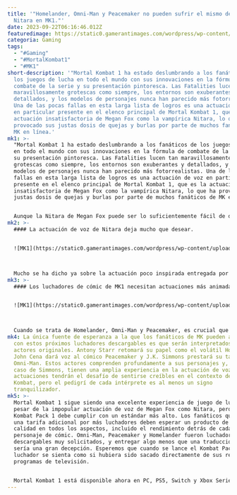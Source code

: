 ```yaml
---
title: '"Homelander, Omni-Man y Peacemaker no pueden sufrir el mismo destino que
  Nitara en MK1."'
date: 2023-09-22T06:16:46.012Z
featuredimage: https://static0.gamerantimages.com/wordpress/wp-content/uploads/2023/09/omni-man-homelander-peacemaker-voice-acting-nitara-megan-fox.jpg?q=50&fit=contain&w=1140&h=&dpr=1.5
categoria: Gaming
tags:
  - "#Gaming"
  - "#MortalKombat1"
  - "#MK1"
short-description: '"Mortal Kombat 1 ha estado deslumbrando a los fanáticos de
  los juegos de lucha en todo el mundo con sus innovaciones en la fórmula de
  combate de la serie y su presentación pintoresca. Las Fatalities lucen tan
  maravillosamente grotescas como siempre, los entornos son exuberantes y
  detallados, y los modelos de personajes nunca han parecido más fotorrealistas.
  Una de las pocas fallas en esta larga lista de logros es una actuación de voz
  en particular presente en el elenco principal de Mortal Kombat 1, que es la
  actuación insatisfactoria de Megan Fox como la vampírica Nitara, lo que ha
  provocado sus justas dosis de quejas y burlas por parte de muchos fanáticos de
  MK en línea.'
mk1: >-
  "Mortal Kombat 1 ha estado deslumbrando a los fanáticos de los juegos de lucha
  en todo el mundo con sus innovaciones en la fórmula de combate de la serie y
  su presentación pintoresca. Las Fatalities lucen tan maravillosamente
  grotescas como siempre, los entornos son exuberantes y detallados, y los
  modelos de personajes nunca han parecido más fotorrealistas. Una de las pocas
  fallas en esta larga lista de logros es una actuación de voz en particular
  presente en el elenco principal de Mortal Kombat 1, que es la actuación
  insatisfactoria de Megan Fox como la vampírica Nitara, lo que ha provocado sus
  justas dosis de quejas y burlas por parte de muchos fanáticos de MK en línea.


  Aunque la Nitara de Megan Fox puede ser lo suficientemente fácil de desechar, abre algunas ansiedades para el próximo contenido descargable de Mortal Kombat 1. El Kombat Pack 1 presenta una lista sustancial de luchadores adicionales para que los jugadores luchen, con tres de ellos con sus propios cameos de celebridades. Esto incluye a Homelander de la exitosa serie de televisión The Boys, Omni-Man de Invincible y Peacemaker, quien apareció en The Suicide Squad y en su propia serie independiente. Estos luchadores descargables tienen a muchos jugadores contando los días hasta que se lance el Kombat Pack 1, pero la calidad de su actuación de voz es esencial para asegurar que cumplan con las expectativas.
mk2: >-
  #### La actuación de voz de Nitara deja mucho que desear.


  ![MK1](https://static0.gamerantimages.com/wordpress/wp-content/uploads/2023/09/mortal-kombat-1-official-megan-fox-becomes-nitara-trailer-thumbnail-1694036242929.jpg?q=50&fit=crop&w=1500&dpr=1.5 "MK1")



  Mucho se ha dicho ya sobre la actuación poco inspirada entregada por Megan Fox como la actriz de voz de Nitara. Cada una de sus líneas parece haber sido simplemente leída de un guión sin mucha dirección o contexto para la escena, lo que resulta en una cadencia plana y monocorde que destaca entre las voces fuertes de MK1. Si bien Nitara ciertamente no desempeña un papel importante en la emocionante historia de MK1, sigue siendo un caso decepcionante de una celebridad contratada para hacer un trabajo que un actor de voz capacitado podría haber hecho mucho mejor. Considerando la cantidad de celebridades que se preparan para dar voz a los próximos luchadores descargables de cómics, esto genera una justificada preocupación.
mk3: >-
  #### Los luchadores de cómic de MK1 necesitan actuaciones más animadas.


  ![MK1](https://static0.gamerantimages.com/wordpress/wp-content/uploads/2023/08/mk1-dlc-guest.jpg?q=50&fit=crop&w=1500&dpr=1.5 "MK1")



  Cuando se trata de Homelander, Omni-Man y Peacemaker, es crucial que estos luchadores reciban un mejor trabajo de voz. Si bien las actuaciones de voz como la de Megan Fox pueden ser en su mayoría pasadas por alto, son una parte estándar del juego que la mayoría de los jugadores simplemente deben aceptar. Estos personajes de cómic altamente esperados son parte de un paquete premium complementario al juego base, y los jugadores deben esperar recibir una experiencia satisfactoria en todos los aspectos al jugar con ellos como resultado. Si bien la jugabilidad puede ser el aspecto más importante de los luchadores descargables, es la personalidad detrás de estos personajes lo que motiva su inclusión en primer lugar.
mk4: La única fuente de esperanza a la que los fanáticos de MK pueden aferrarse
  con estos próximos luchadores descargables es que serán interpretados por sus
  actores originales. Antony Starr retomará su papel como el volátil Homelander,
  John Cena dará voz al cómico Peacemaker y J.K. Simmons prestará su talento a
  Omni-Man. Estos actores comprenden profundamente a sus personajes y, en el
  caso de Simmons, tienen una amplia experiencia en la actuación de voz. Sus
  actuaciones tendrán el desafío de sentirse creíbles en el contexto de Mortal
  Kombat, pero el pedigrí de cada intérprete es al menos un signo
  tranquilizador.
mk5: >-
  Mortal Kombat 1 sigue siendo una excelente experiencia de juego de lucha a
  pesar de la impopular actuación de voz de Megan Fox como Nitara, pero el
  Kombat Pack 1 debe cumplir con un estándar más alto. Los fanáticos que pagan
  una tarifa adicional por más luchadores deben esperar un producto de alta
  calidad en todos los aspectos, incluido el rendimiento detrás de cada
  personaje de cómic. Omni-Man, Peacemaker y Homelander fueron luchadores
  descargables muy solicitados, y entregar algo menos que una traducción fiel
  sería una gran decepción. Esperemos que cuando se lance el Kombat Pack 1, cada
  luchador se sienta como si hubiera sido sacado directamente de sus respectivos
  programas de televisión.


  Mortal Kombat 1 está disponible ahora en PC, PS5, Switch y Xbox Series X/S."
---
```

